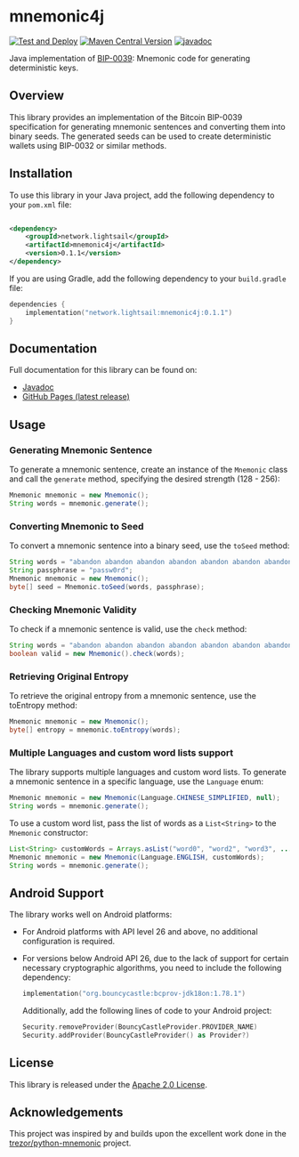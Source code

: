 # mnemonic4j

[![Test and Deploy](https://github.com/lightsail-network/mnemonic4j/actions/workflows/test-deploy.yml/badge.svg?branch=main)](https://github.com/lightsail-network/mnemonic4j/actions/workflows/test-deploy.yml)
[![Maven Central Version](https://img.shields.io/maven-central/v/network.lightsail/mnemonic4j)](https://central.sonatype.com/artifact/network.lightsail/mnemonic4j)
[![javadoc](https://javadoc.io/badge2/network.lightsail/mnemonic4j/javadoc.svg)](https://javadoc.io/doc/network.lightsail/mnemonic4j)

Java implementation of [BIP-0039](https://github.com/bitcoin/bips/blob/master/bip-0039.mediawiki): Mnemonic code for
generating deterministic keys.

## Overview

This library provides an implementation of the Bitcoin BIP-0039 specification for generating mnemonic sentences and
converting them into binary seeds. The generated seeds can be used to create deterministic wallets using BIP-0032 or
similar methods.

## Installation

To use this library in your Java project, add the following dependency to your `pom.xml` file:

```xml

<dependency>
    <groupId>network.lightsail</groupId>
    <artifactId>mnemonic4j</artifactId>
    <version>0.1.1</version>
</dependency>
```

If you are using Gradle, add the following dependency to your `build.gradle` file:

```kotlin
dependencies {
    implementation("network.lightsail:mnemonic4j:0.1.1")
}
```

## Documentation

Full documentation for this library can be found on:

- [Javadoc](https://javadoc.io/doc/network.lightsail/mnemonic4j)
- [GitHub Pages (latest release)](https://lightsail-network.github.io/mnemonic4j/)

## Usage

### Generating Mnemonic Sentence

To generate a mnemonic sentence, create an instance of the `Mnemonic` class and call the `generate` method, specifying
the desired strength (128 - 256):

```java
Mnemonic mnemonic = new Mnemonic();
String words = mnemonic.generate();
```

### Converting Mnemonic to Seed

To convert a mnemonic sentence into a binary seed, use the `toSeed` method:

```java
String words = "abandon abandon abandon abandon abandon abandon abandon abandon abandon abandon abandon about";
String passphrase = "passw0rd";
Mnemonic mnemonic = new Mnemonic();
byte[] seed = Mnemonic.toSeed(words, passphrase);
```

### Checking Mnemonic Validity

To check if a mnemonic sentence is valid, use the `check` method:

```java
String words = "abandon abandon abandon abandon abandon abandon abandon abandon abandon abandon abandon about";
boolean valid = new Mnemonic().check(words);
```

### Retrieving Original Entropy

To retrieve the original entropy from a mnemonic sentence, use the toEntropy method:

```java
Mnemonic mnemonic = new Mnemonic();
byte[] entropy = mnemonic.toEntropy(words);
```

### Multiple Languages and custom word lists support

The library supports multiple languages and custom word lists. To generate a mnemonic sentence in a specific language,
use the `Language` enum:

```java
Mnemonic mnemonic = new Mnemonic(Language.CHINESE_SIMPLIFIED, null);
String words = mnemonic.generate();
```

To use a custom word list, pass the list of words as a `List<String>` to the `Mnemonic` constructor:

```java
List<String> customWords = Arrays.asList("word0", "word2", "word3", ...);
Mnemonic mnemonic = new Mnemonic(Language.ENGLISH, customWords);
String words = mnemonic.generate();
```

## Android Support

The library works well on Android platforms:

- For Android platforms with API level 26 and above, no additional configuration is required.
- For versions below Android API 26, due to the lack of support for
  certain necessary cryptographic algorithms, you need to include the following dependency:

    ```kotlin
    implementation("org.bouncycastle:bcprov-jdk18on:1.78.1")
    ```

  Additionally, add the following lines of code to your Android project:

    ```kotlin
    Security.removeProvider(BouncyCastleProvider.PROVIDER_NAME)
    Security.addProvider(BouncyCastleProvider() as Provider?)
    ```

## License

This library is released under the [Apache 2.0 License](https://www.apache.org/licenses/LICENSE-2.0).

## Acknowledgements

This project was inspired by and builds upon the excellent work done in
the [trezor/python-mnemonic](https://github.com/trezor/python-mnemonic) project.